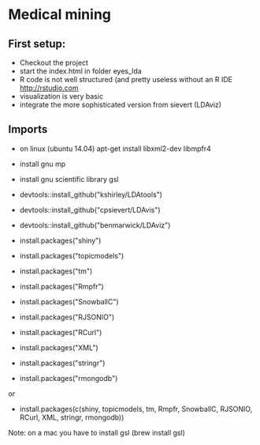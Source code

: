 # Medical mining

## First setup:
- Checkout the project
- start the index.html in folder eyes_lda
- R code is not well structured (and pretty useless without an R IDE <http://rstudio.com>
- visualization is very basic
- integrate the more sophisticated version from sievert (LDAviz)


## Imports

- on linux (ubuntu 14.04) apt-get install libxml2-dev libmpfr4
- install gnu mp 
- install gnu scientific library gsl

- devtools::install_github("kshirley/LDAtools")
- devtools::install_github("cpsievert/LDAvis")
- devtools::install_github("benmarwick/LDAviz")


- install.packages("shiny")
- install.packages("topicmodels")
- install.packages("tm")
- install.packages("Rmpfr")
- install.packages("SnowballC")
- install.packages("RJSONIO")
- install.packages("RCurl")
- install.packages("XML")
- install.packages("stringr")
- install.packages("rmongodb")

or


- install.packages(c(shiny, topicmodels, tm, Rmpfr, SnowballC, RJSONIO, RCurl, XML, stringr, rmongodb))


Note:
	on a mac you have to install gsl (brew install gsl)